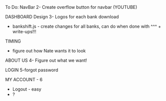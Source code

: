 To Do:
NavBar
2- Create overflow button for navbar (YOUTUBE)

DASHBOARD
Design
3- Logos for each bank download



- bankshift.js - create changes for all banks, can do when done with ^^^ + write-ups!!!



TIMING
- figure out how Nate wants it to look

ABOUT US
4- Figure out what we want!

LOGIN
5-forgot password




MY ACCOUNT - 6
- Logout - easy
- ?




